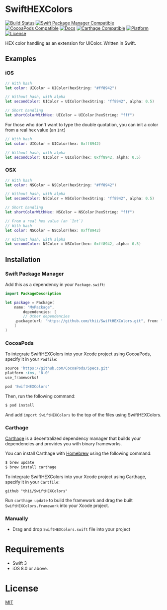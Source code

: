SwiftHEXColors
===========

[![Build Status](http://img.shields.io/travis/thii/SwiftHEXColors.svg?style=flat)](https://travis-ci.org/thii/SwiftHEXColors)
[![Swift Package Manager Compatible](https://img.shields.io/badge/Swift%20Package%20Manager-compatible-4BC51D.svg?style=flat)](https://github.com/apple/swift-package-manager)
[![CocoaPods Compatible](https://img.shields.io/cocoapods/v/SwiftHEXColors.svg)](https://img.shields.io/cocoapods/v/SwiftHEXColors.svg)
[![Docs](https://img.shields.io/cocoapods/metrics/doc-percent/SwiftColors.svg)](http://cocoadocs.org/docsets/SwiftHEXColors)
[![Carthage Compatible](https://img.shields.io/badge/Carthage-compatible-4BC51D.svg?style=flat)](https://github.com/Carthage/Carthage)
[![Platform](https://img.shields.io/cocoapods/p/SwiftHEXColors.svg?style=flat)](http://cocoadocs.org/docsets/SwiftHEXColors)
[![License](https://img.shields.io/cocoapods/l/SwiftHEXColors.svg)](https://raw.githubusercontent.com/thii/SwiftHEXColors/master/LICENSE)

HEX color handling as an extension for UIColor. Written in Swift.

## Examples
### iOS
``` swift
// With hash
let color: UIColor = UIColor(hexString: "#ff8942")

// Without hash, with alpha
let secondColor: UIColor = UIColor(hexString: "ff8942", alpha: 0.5)

// Short handling
let shortColorWithHex: UIColor = UIColor(hexString: "fff")
```

For those who don't want to type the double quotation, you can init a color from a real hex value (an `Int`)

```swift
// With hash
let color: UIColor = UIColor(hex: 0xff8942)

// Without hash, with alpha
let secondColor: UIColor = UIColor(hex: 0xff8942, alpha: 0.5)
```

### OSX
``` swift
// With hash
let color: NSColor = NSColor(hexString: "#ff8942")

// Without hash, with alpha
let secondColor: NSColor = NSColor(hexString: "ff8942", alpha: 0.5)

// Short handling
let shortColorWithHex: NSColor = NSColor(hexString: "fff")

// From a real hex value (an `Int`)
// With hash
let color: NSColor = NSColor(hex: 0xff8942)

// Without hash, with alpha
let secondColor: NSColor = NSColor(hex: 0xff8942, alpha: 0.5)
```

## Installation

### Swift Package Manager

Add this as a dependency in your `Package.swift`:

```swift
import PackageDescription

let package = Package(
    name: "MyPackage",
        dependencies: [
        // Other dependencies
	.package(url: "https://github.com/thii/SwiftHEXColors.git", from: "1.3.1")
    ]
)
```

### CocoaPods

To integrate SwiftHEXColors into your Xcode project using CocoaPods, specify it in your `Podfile`:

```ruby
source 'https://github.com/CocoaPods/Specs.git'
platform :ios, '8.0'
use_frameworks!

pod 'SwiftHEXColors'
```

Then, run the following command:

```bash
$ pod install
```

And add `import SwiftHEXColors` to the top of the files using SwiftHEXColors.

### Carthage

[Carthage](https://github.com/Carthage/Carthage) is a decentralized dependency manager that builds your dependencies and provides you with binary frameworks.

You can install Carthage with [Homebrew](http://brew.sh/) using the following command:

```bash
$ brew update
$ brew install carthage
```

To integrate SwiftHEXColors into your Xcode project using Carthage, specify it in your `Cartfile`:

```ogdl
github "thii/SwiftHEXColors"
```

Run `carthage update` to build the framework and drag the built `SwiftHEXColors.framework` into your Xcode project.

### Manually
- Drag and drop `SwiftHEXColors.swift` file into your project

# Requirements
- Swift 3
- iOS 8.0 or above.

# License
[MIT](http://thi.mit-license.org/)
